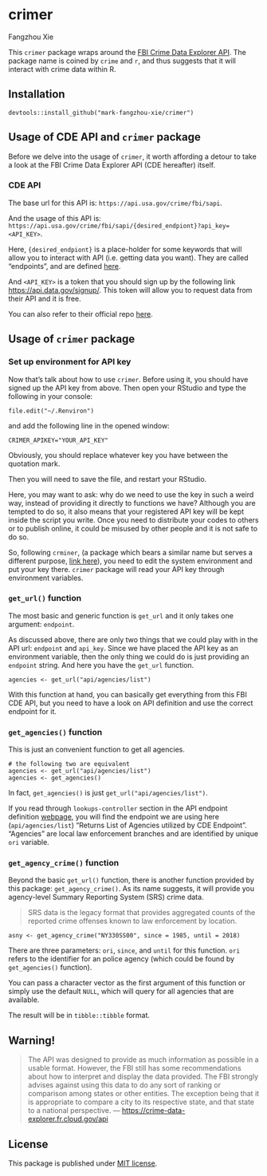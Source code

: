 crimer
================
Fangzhou Xie

This `crimer` package wraps around the [FBI Crime Data Explorer
API](https://github.com/fbi-cde/crime-data-frontend). The package name
is coined by `crime` and `r`, and thus suggests that it will interact
with crime data within R.

## Installation

    devtools::install_github("mark-fangzhou-xie/crimer")

## Usage of CDE API and `crimer` package

Before we delve into the usage of `crimer`, it worth affording a detour
to take a look at the FBI Crime Data Explorer API (CDE hereafter)
itself.

### CDE API

The base url for this API is: `https://api.usa.gov/crime/fbi/sapi`.

And the usage of this API is:
`https://api.usa.gov/crime/fbi/sapi/{desired_endpiont}?api_key=<API_KEY>`.

Here, `{desired_endpiont}` is a place-holder for some keywords that will
allow you to interact with API (i.e. getting data you want). They are
called “endpoints”, and are defined
[here](https://crime-data-explorer.fr.cloud.gov/api).

And `<API_KEY>` is a token that you should sign up by the following link
<https://api.data.gov/signup/>. This token will allow you to request
data from their API and it is free.

You can also refer to their official repo
[here](https://github.com/fbi-cde/crime-data-frontend).

## Usage of `crimer` package

### Set up environment for API key

Now that’s talk about how to use `crimer`. Before using it, you should
have signed up the API key from above. Then open your RStudio and type
the following in your console:

    file.edit("~/.Renviron")

and add the following line in the opened window:

    CRIMER_APIKEY="YOUR_API_KEY"

Obviously, you should replace whatever key you have between the
quotation mark.

Then you will need to save the file, and restart your RStudio.

Here, you may want to ask: why do we need to use the key in such a weird
way, instead of providing it directly to functions we have? Although you
are tempted to do so, it also means that your registered API key will be
kept inside the script you write. Once you need to distribute your codes
to others or to publish online, it could be misused by other people and
it is not safe to do so.

So, following `crminer`, (a package which bears a similar name but
serves a different purpose, [link
here](https://github.com/ropensci/crminer#just-crm_links-function-register-for-the-polite-pool)),
you need to edit the system environment and put your key there. `crimer`
package will read your API key through environment variables.

### `get_url()` function

The most basic and generic function is `get_url` and it only takes one
argument: `endpoint`.

As discussed above, there are only two things that we could play with in
the API url: `endpoint` and `api_key`. Since we have placed the API key
as an environment variable, then the only thing we could do is just
providing an `endpoint` string. And here you have the `get_url`
function.

    agencies <- get_url("api/agencies/list")

With this function at hand, you can basically get everything from this
FBI CDE API, but you need to have a look on API definition and use the
correct endpoint for it.

### `get_agencies()` function

This is just an convenient function to get all agencies.

    # the following two are equivalent
    agencies <- get_url("api/agencies/list")
    agencies <- get_agencies()

In fact, `get_agencies()` is just `get_url("api/agencies/list")`.

If you read through `lookups-controller` section in the API endpoint
definition [webpage](https://crime-data-explorer.fr.cloud.gov/api), you
will find the endpoint we are using here (`api/agencies/list`) “Returns
List of Agencies utilized by CDE Endpoint”. “Agencies” are local law
enforcement branches and are identified by unique `ori` variable.

### `get_agency_crime()` function

Beyond the basic `get_url()` function, there is another function
provided by this package: `get_agency_crime()`. As its name suggests, it
will provide you agency-level Summary Reporting System (SRS) crime data.

> SRS data is the legacy format that provides aggregated counts of the
> reported crime offenses known to law enforcement by location.

    asny <- get_agency_crime("NY330SS00", since = 1985, until = 2018)

There are three parameters: `ori`, `since`, and `until` for this
function. `ori` refers to the identifier for an police agency (which
could be found by `get_agencies()` function).

You can pass a character vector as the first argument of this function
or simply use the default `NULL`, which will query for all agencies that
are available.

The result will be in `tibble::tibble` format.

## Warning\!

> The API was designed to provide as much information as possible in a
> usable format. However, the FBI still has some recommendations about
> how to interpret and display the data provided. The FBI strongly
> advises against using this data to do any sort of ranking or
> comparison among states or other entities. The exception being that it
> is appropriate to compare a city to its respective state, and that
> state to a national perspective. —
> <https://crime-data-explorer.fr.cloud.gov/api>

## License

This package is published under [MIT
license](https://opensource.org/licenses/MIT).

